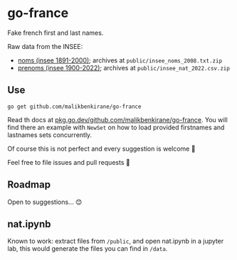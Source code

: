 go-france
=

Fake french first and last names.

Raw data from the INSEE:
- [noms (insee 1891-2000)](
  https://www.insee.fr/fr/statistiques/3536630
); archives at `public/insee_noms_2008.txt.zip`
- [prenoms (insee 1900-2022)](
  https://www.insee.fr/fr/statistiques/7633685?sommaire=7635552
); archives at `public/insee_nat_2022.csv.zip` 


Use
-

    go get github.com/malikbenkirane/go-france

Read th docs at [pkg.go.dev/github.com/malikbenkirane/go-france](
  https://pkg.go.dev/github.com/malikbenkirane/go-france
). You will find there an example with `NewSet` on how to load provided
firstnames and lastnames sets concurrently.

Of course this is not perfect and every suggestion is welcome 🙂

Feel free to file issues and pull requests 🚀


Roadmap
-

Open to suggestions... 😊


nat.ipynb
-

Known to work:
extract files from `/public`, and open nat.ipynb in a jupyter lab,
this would generate the files you can find in `/data`.
